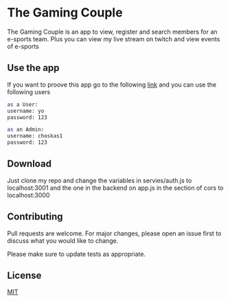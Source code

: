 # The Gaming Couple

The Gaming Couple is an app to view, register and search members for an e-sports team. Plus you can view my live stream on twitch and view events of e-sports

## Use the app

If you want to proove this app go to the following [link](https://fervent-brown-6ab976.netlify.com/) and you can use the following users

```bash
as a User:
username: yo
password: 123

as an Admin:
username: choskas1
password: 123
````

## Download
Just clone my repo and change the variables in servies/auth.js to localhost:3001 and the one in the backend on app.js in the section of cors to localhost:3000

## Contributing
Pull requests are welcome. For major changes, please open an issue first to discuss what you would like to change.

Please make sure to update tests as appropriate.

## License
[MIT](https://choosealicense.com/licenses/mit/)